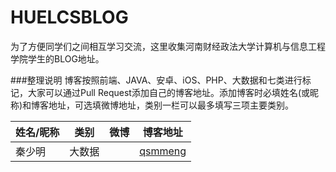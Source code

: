 # HUELCSBLOG
为了方便同学们之间相互学习交流，这里收集河南财经政法大学计算机与信息工程学院学生的BLOG地址。

###整理说明
博客按照前端、JAVA、安卓、iOS、PHP、大数据和七类进行标记，大家可以通过Pull Request添加自己的博客地址。添加博客时必填姓名(或昵称)和博客地址，可选填微博地址，类别一栏可以最多填写三项主要类别。

姓名/昵称 | 类别 | 微博 | 博客地址
---|---|---|---
秦少明 | 大数据 | | [qsmmeng](http://blog.csdn.net/qq_17586821)

